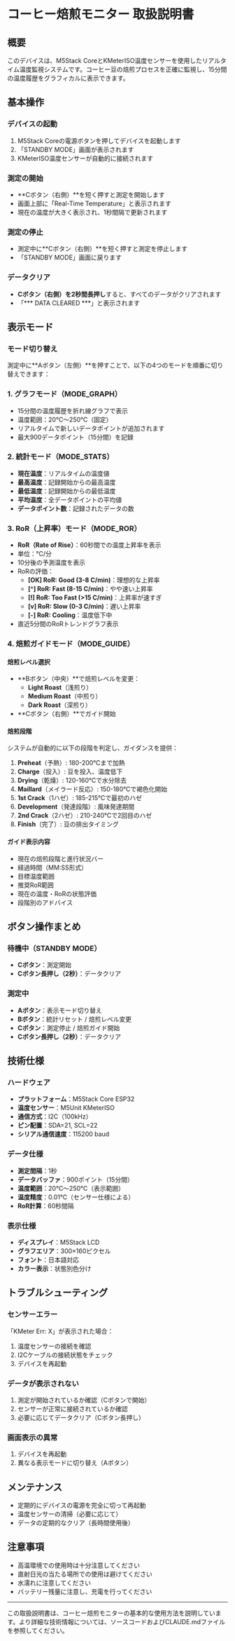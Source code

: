 # コーヒー焙煎モニター 取扱説明書

## 概要
このデバイスは、M5Stack CoreとKMeterISO温度センサーを使用したリアルタイム温度監視システムです。コーヒー豆の焙煎プロセスを正確に監視し、15分間の温度履歴をグラフィカルに表示できます。

## 基本操作

### デバイスの起動
1. M5Stack Coreの電源ボタンを押してデバイスを起動します
2. 「STANDBY MODE」画面が表示されます
3. KMeterISO温度センサーが自動的に接続されます

### 測定の開始
- **Cボタン（右側）**を短く押すと測定を開始します
- 画面上部に「Real-Time Temperature」と表示されます
- 現在の温度が大きく表示され、1秒間隔で更新されます

### 測定の停止
- 測定中に**Cボタン（右側）**を短く押すと測定を停止します
- 「STANDBY MODE」画面に戻ります

### データクリア
- **Cボタン（右側）**を**2秒間長押し**すると、すべてのデータがクリアされます
- 「*** DATA CLEARED ***」と表示されます

## 表示モード

### モード切り替え
測定中に**Aボタン（左側）**を押すことで、以下の4つのモードを順番に切り替えできます：

### 1. グラフモード（MODE_GRAPH）
- 15分間の温度履歴を折れ線グラフで表示
- 温度範囲：20℃～250℃（固定）
- リアルタイムで新しいデータポイントが追加されます
- 最大900データポイント（15分間）を記録

### 2. 統計モード（MODE_STATS）
- **現在温度**：リアルタイムの温度値
- **最高温度**：記録開始からの最高温度
- **最低温度**：記録開始からの最低温度
- **平均温度**：全データポイントの平均値
- **データポイント数**：記録されたデータの数

### 3. RoR（上昇率）モード（MODE_ROR）
- **RoR（Rate of Rise）**：60秒間での温度上昇率を表示
- 単位：℃/分
- 10分後の予測温度を表示
- RoRの評価：
  - **[OK] RoR: Good (3-8 C/min)**：理想的な上昇率
  - **[^] RoR: Fast (8-15 C/min)**：やや速い上昇率
  - **[!] RoR: Too Fast (>15 C/min)**：上昇率が速すぎ
  - **[v] RoR: Slow (0-3 C/min)**：遅い上昇率
  - **[-] RoR: Cooling**：温度低下中
- 直近5分間のRoRトレンドグラフ表示

### 4. 焙煎ガイドモード（MODE_GUIDE）

#### 焙煎レベル選択
- **Bボタン（中央）**で焙煎レベルを変更：
  - **Light Roast**（浅煎り）
  - **Medium Roast**（中煎り）
  - **Dark Roast**（深煎り）
- **Cボタン（右側）**でガイド開始

#### 焙煎段階
システムが自動的に以下の段階を判定し、ガイダンスを提供：

1. **Preheat**（予熱）: 180-200℃まで加熱
2. **Charge**（投入）: 豆を投入、温度低下
3. **Drying**（乾燥）: 120-160℃で水分除去
4. **Maillard**（メイラード反応）: 150-180℃で褐色化開始
5. **1st Crack**（1ハゼ）: 185-215℃で最初のハゼ
6. **Development**（発達段階）: 風味発達期間
7. **2nd Crack**（2ハゼ）: 210-240℃で2回目のハゼ
8. **Finish**（完了）: 豆の排出タイミング

#### ガイド表示内容
- 現在の焙煎段階と進行状況バー
- 経過時間（MM:SS形式）
- 目標温度範囲
- 推奨RoR範囲
- 現在の温度・RoRの状態評価
- 段階別のアドバイス

## ボタン操作まとめ

### 待機中（STANDBY MODE）
- **Cボタン**：測定開始
- **Cボタン長押し（2秒）**：データクリア

### 測定中
- **Aボタン**：表示モード切り替え
- **Bボタン**：統計リセット / 焙煎レベル変更
- **Cボタン**：測定停止 / 焙煎ガイド開始
- **Cボタン長押し（2秒）**：データクリア

## 技術仕様

### ハードウェア
- **プラットフォーム**：M5Stack Core ESP32
- **温度センサー**：M5Unit KMeterISO
- **通信方式**：I2C（100kHz）
- **ピン配置**：SDA=21, SCL=22
- **シリアル通信速度**：115200 baud

### データ仕様
- **測定間隔**：1秒
- **データバッファ**：900ポイント（15分間）
- **温度範囲**：20℃～250℃（表示範囲）
- **温度精度**：0.01℃（センサー仕様による）
- **RoR計算**：60秒間隔

### 表示仕様
- **ディスプレイ**：M5Stack LCD
- **グラフエリア**：300×160ピクセル
- **フォント**：日本語対応
- **カラー表示**：状態別色分け

## トラブルシューティング

### センサーエラー
「KMeter Err: X」が表示された場合：
1. 温度センサーの接続を確認
2. I2Cケーブルの接続状態をチェック
3. デバイスを再起動

### データが表示されない
1. 測定が開始されているか確認（Cボタンで開始）
2. センサーが正常に接続されているか確認
3. 必要に応じてデータクリア（Cボタン長押し）

### 画面表示の異常
1. デバイスを再起動
2. 異なる表示モードに切り替え（Aボタン）

## メンテナンス
- 定期的にデバイスの電源を完全に切って再起動
- 温度センサーの清掃（必要に応じて）
- データの定期的なクリア（長時間使用後）

## 注意事項
- 高温環境での使用時は十分注意してください
- 直射日光の当たる場所での使用は避けてください
- 水濡れに注意してください
- バッテリー残量に注意し、充電を行ってください

---

この取扱説明書は、コーヒー焙煎モニターの基本的な使用方法を説明しています。より詳細な技術情報については、ソースコードおよびCLAUDE.mdファイルを参照してください。